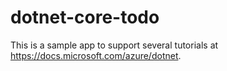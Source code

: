 # dotnet-core-todo

This is a sample app to support several tutorials at https://docs.microsoft.com/azure/dotnet.
